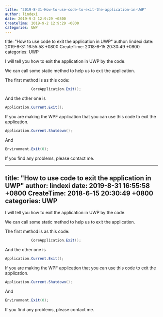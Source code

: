 ```yaml
---
title: "2019-8-31-How-to-use-code-to-exit-the-application-in-UWP"
author: lindexi
date: 2019-9-2 12:9:29 +0800
CreateTime: 2019-9-2 12:9:29 +0800
categories: UWP
---
```


title: "How to use code to exit the application in UWP"
author: lindexi
date: 2019-8-31 16:55:58 +0800
CreateTime: 2018-6-15 20:30:49 +0800
categories: UWP

<!--more-->



I will tell you how to exit the application in UWP by the code.

<!--more-->



We can call some static method to help us to exit the application.

The first method is as this code:

```csharp
            CoreApplication.Exit();

```

And the other one is 

```csharp
Application.Current.Exit();
```

If you are making the WPF application that you can use this code to exit the application.

```csharp
Application.Current.Shutdown();

```

And

```csharp
Environment.Exit(0);

```

If you find any problems, please contact me.

---
title: "How to use code to exit the application in UWP"
author: lindexi
date: 2019-8-31 16:55:58 +0800
CreateTime: 2018-6-15 20:30:49 +0800
categories: UWP
---

I will tell you how to exit the application in UWP by the code.

<!--more-->



We can call some static method to help us to exit the application.

The first method is as this code:

```csharp
            CoreApplication.Exit();

```

And the other one is 

```csharp
Application.Current.Exit();
```

If you are making the WPF application that you can use this code to exit the application.

```csharp
Application.Current.Shutdown();

```

And

```csharp
Environment.Exit(0);

```

If you find any problems, please contact me.

